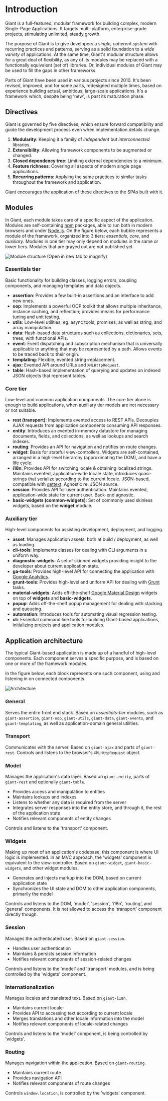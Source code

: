 <!-- @@@page:manual@@@ -->
<!-- @@@title:Introduction@@@ -->

Introduction
============

Giant is a full-featured, modular framework for building complex, modern Single-Page Applications. It targets multi-platform, enterprise-grade projects, stimulating unlimited, steady growth.

The purpose of Giant is to give developers a *single, coherent system* with recurring practices and patterns, serving as a solid foundation to a *wide variety* of applications. At the same time, Giant's modular structure allows for a great deal of flexibility, as any of its modules may be replaced with a functionally equivalent (set of) libraries. Or, individual modules of Giant may be used to fill the gaps in other frameworks.

Parts of Giant have been used in various projects since 2010. It's been revised, improved, and for some parts, redesigned multiple times, based on experience building actual, ambitious, large-scale applications. It's a framework which, despite being 'new', is past its maturation phase.

Directives
----------

Giant is governed by five directives, which ensure forward compatibility and guide the development process even when implementation details change.

1. **Modularity**: Keeping it a family of *independent* but *interconnected* libraries.
2. **Extensibility**: Allowing framework components to be augmented or changed.
3. **Closed dependency tree**: Limiting external dependencies to a minimum.
4. **Feature richness**: Covering all aspects of modern single page applications.
5. **Recurring patterns**: Applying the same practices to similar tasks throughout the framework and application.

Giant encourages the application of these directives to the SPAs built with it.

Modules
-------

In Giant, each module takes care of a specific aspect of the application. Modules are self-containing [npm](http://npmjs.org) packages, able to run both in modern browsers and under [Node.js](https://nodejs.org). On the figure below, each bubble represents a module of the framework, organized into 3 tiers: *essentials*, *core*, and *auxiliary*. Modules in one tier may only depend on modules in the same or lower tiers. Modules that are grayed out are not published yet.

![Module structure (Open in new tab to magnify)](https://raw.githubusercontent.com/giantjs/giant-developer-guide/master/images/Giant%20Modules.png)

### Essentials tier

Basic functionality for building classes, logging errors, coupling components, and managing templates and data objects.

- **assertion**: Provides a few built-in assertions and an interface to add new ones.
- **oop**: Implements a powerful OOP toolkit that allows multiple inheritance, instance caching, and reflection; provides means for performance tuning and unit testing.
- **utils**: Low-level utilities, eg. async tools, promises, as well as string, and array manipulation. 
- **data**: Hash-based data structures such as collections, dictionaries, sets, trees, with functional APIs.
- **event**: Event dispatching and subscription mechanism that is universally applicable to anything that may be represented by a path. Allows events to be traced back to their origin.
- **templating**: Flexible, evented string-replacement.
- **ajax**: Evented API around URLs and `XMLHttpRequest`.
- **table**: Hash-based implementation of querying and updates on indexed JSON objects that represent tables.

### Core tier

Low-level and common application components. The core tier alone is enough to build applications, when auxiliary tier models are not necessary or not suitable.

- **rest (transport)**: Implements evented access to REST APIs. Decouples AJAX requests from application components consuming API responses.
- **entity**: Introduces an evented in-memory datastore for managing documents, fields, and collections, as well as lookups and search indexes. 
- **routing**: Provides an API for navigation and notifies on route changes.
- **widget**: Basis for stateful view-controllers. Widgets are self-contained, arranged in a high-level hierarchy (approximating the DOM), and have a life cycle.
- **i18n**: Provides API for switching locale & obtaining localized strings. Maintains evented, application-wide locale state, introduces quasi-strings that serialize according to the current locale. JSON-based, compatible with [gettext](https://www.gnu.org/software/gettext/). Agnostic re. JSON source.
- **session**: Provides API for user authentication. Maintains evented, application-wide state for current user. Back-end agnostic.
- **basic-widgets (common-widgets)**: Set of commonly used skinless widgets, based on the **widget** module.

### Auxiliary tier

High-level components for assisting development, deployment, and logging.

- **asset**: Manages application assets, both at build / deployment, as well as loading.
- **cli-tools**: Implements classes for dealing with CLI arguments in a uniform way.
- **diagnostic-widgets**: A set of skinned widgets providing insight to the developer about current application state.
- **ga-tools**: Provides high-level API for connecting the application with [Google Analytics](https://www.google.com/analytics/).
- **grunt-tools**: Provides high-level and uniform API for dealing with [Grunt](http://gruntjs.com/) tasks.
- **material-widgets**: Adds off-the-shelf [Google Material Design]() widgets on top of **widgets** and **basic-widgets**.
- **popup**: Adds off-the-shelf popup management for dealing with stacking and queueing.
- **automation**: Introduces tools for automating visual regression testing.
- **cli**: Essential command line tools for building Giant-based applications, initializing projects and application modules.

Application architecture
------------------------

The typical Giant-based application is made up of a handful of high-level components. Each component serves a specific purpose, and is based on one or more of the framework modules.

In the figure below, each block represents one such component, using and listening in on connected components.

![Architecture](https://raw.githubusercontent.com/giantjs/giant-developer-guide/master/images/Architecture.png)

### General

Serves the entire front end stack. Based on *essentials-tier* modules, such as `giant-assertion`, `giant-oop`, `giant-utils`, `giant-data`, `giant-events`, and `giant-templating`, as well as application-domain general utilities.

### Transport

Communicates with the server. Based on `giant-ajax` and parts of `giant-rest`. Controls and listens to the browser's `XMLHttpRequest` object.

### Model

Manages the application's data layer. Based on `giant-entity`, parts of `giant-rest` and optionally `giant-table`.

- Provides access and manipulation to entities
- Maintains lookups and indexes
- Listens to whether any data is required from the server
- Integrates server responses into the entity store, and through it, the rest of the application state
- Notifies relevant components of entity changes

Controls and listens to the 'transport' component.

### Widgets

Making up most of an application's codebase, this component is where UI logic is implemented. In an MVC approach, the 'widgets' component is equivalent to the view-controller. Based on `giant-widget`, `giant-basic-widgets`, and other widget modules.

- Generates and injects markup into the DOM, based on current application state
- Synchronizes the UI state and DOM to other application components, primarily the model 

Controls and listens to the DOM, 'model', 'session', 'i18n', 'routing', and 'general' components. It is not allowed to access the 'transport' component directly though.

### Session

Manages the authenticated user. Based on `giant-session`.

- Handles user authentication
- Maintains & persists session information
- Notifies relevant components of session-related changes

Controls and listens to the 'model' and 'transport' modules, and is being controlled by the 'widgets' component.

### Internationalization

Manages locales and translated text. Based on `giant-i18n`.

- Maintains current locale
- Provides API to accessing text according to current locale
- Merges translations and other locale information into the model
- Notifies relevant components of locale-related changes

Controls and listens to the 'model' component, is being controlled by 'widgets'. 

### Routing

Manages navigation within the application. Based on `giant-routing`.

- Maintains current route
- Provides navigation API
- Notifies relevant components of route changes

Controls `window.location`, is controlled by the 'widgets' component.
